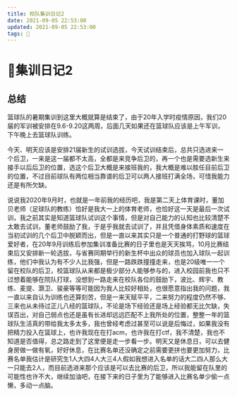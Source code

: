 ```yaml
---
title: 校队集训日记2
date: 2021-09-05 22:53:00
updated: 2021-09-05 22:53:00
tags: 🏀
---
```


# 🏀集训日记2

## 总结

​		篮球队的暑期集训到这里大概就算是结束了，由于20年入学时疫情原因，我们20届的军训被安排在9.6-9.20这两周，后面几天如果还在篮球队应该是上午军训，下午晚上去篮球队训练。

​		今天、明天应该是安排21届新生的试训选拔，今天试训结束后，总共只选进来一个后卫，一来是这一届都不太高，全都是来竞争后卫的，再一个也是需要选新生来接手以后后卫的位置，选这个后卫大概是来接班我的，我大概是难以胜任目前后卫的位置，不过目前球队有两位相当靠谱的后卫可以两人接班打满全场，可惜我能力还是有所欠缺。

​		说说我2020年9月时，也就是一年前我的经历吧，我是第二天上体育课时，董加贝老师（足球队的教练）恰好是我大一上的体育老师，也恰好这一天是最后一次试训，我之前其实是知道篮球队试训这个事情，但是对自己能力的认知也比较清楚不太敢去试训，董老师鼓励了我，于是乎我就去试训了，并且凭借身体素质和速度在当初试训的几个后卫中脱颖而出，但是一直以来其实只是一个普通的打野球的篮球爱好者，在20年9月训练后参加集训准备比赛的日子里也是天天挨骂，10月比赛结束后又安排新一轮选拔，与省赛同期举行的新生杯中出众的球员也加入球队一起训练，他们中我认为有不少人比我强，但是一路跌跌撞撞走来，也是20级唯一一个留在校队的后卫，校篮球队从来都是极少部分人能够参与的，进入校园前我也只不过想着能够在院队打球，没想到一路走来在校队各位的鼓励下，波比、辉宇、教练、麦提、灏卫、骏豪等等可能因为我人比较好相处，也很愿意指出我的问题，我一直以来自认为训练也还算刻苦，但是一来天赋平平，二来努力的程度仍然不够、三来也从未待过正儿八经的篮球队，不论是场下经验还是场上经验都无比欠缺，失误百出，对自己弱点也还是虽有长进却远远匹配不上我所处的位置，整整一年的篮球队生活真的带给我太多太多，我也曾经考虑过甚至可以说是后悔过，如果我没有把精力投入在篮球上，也许我现在在打acm，也许我在打ctf，我不清楚，我也不知道是否值得，总之路走到了这里便是走一步看一步。明天又是休息日，可以去健身房做一做有氧，好好休息，在比赛名单还没确定之前需要更拼也要更加努力，比赛名单我估计是研究生1人大四4人大三4人假如我想进入名单的话大二四人那么大一只能去2人，而目前选进来那个应该是可以去比赛的后卫，所以我能留在队里的可能性也许不大，继续加油吧，在接下来的日子里为了能够进入比赛名单少偷一点懒，多动一点脑。



